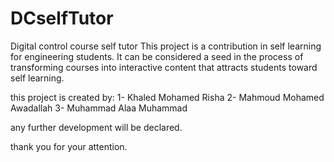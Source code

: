 # DCselfTutor
Digital control course self tutor
This project is a contribution in self learning for engineering students.
It can be considered a seed in the process of transforming courses into interactive content that attracts students toward self learning.

this project is created by:
  1- Khaled Mohamed Risha
  2- Mahmoud Mohamed Awadallah
  3- Muhammad Alaa Muhammad

any further development will be declared.

thank you for your attention.
